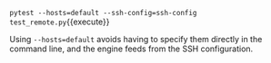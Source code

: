 `pytest --hosts=default --ssh-config=ssh-config test_remote.py`{{execute}}

Using `--hosts=default` avoids having to specify them directly in the command line, and the engine feeds from the SSH configuration.
